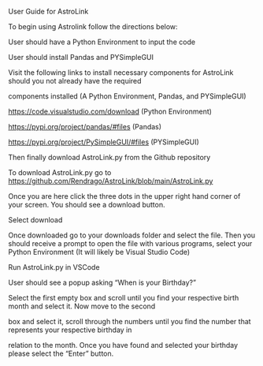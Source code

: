 User Guide for AstroLink

To begin using Astrolink follow the directions below:

User should have a Python Environment to input the code

User should install Pandas and PYSimpleGUI

Visit the following links to install necessary components for AstroLink should you not already have the required 

components installed (A Python Environment, Pandas, and PYSimpleGUI) 

https://code.visualstudio.com/download  (Python Environment)

https://pypi.org/project/pandas/#files (Pandas)

https://pypi.org/project/PySimpleGUI/#files (PYSimpleGUI)

Then finally download AstroLink.py from the Github repository

To download AstroLink.py go to https://github.com/Rendrago/AstroLink/blob/main/AstroLink.py 

Once you are here click the three dots in the upper right hand corner of your screen. You should see a download button.

Select download

Once downloaded go to your downloads folder and select the file. Then you should receive a prompt to open the file with 
various programs, select your Python Environment (It will likely be Visual Studio Code)

Run AstroLink.py in VSCode

User should see a popup asking “When is your Birthday?”

Select the first empty box and scroll until you find your respective birth month and select it. Now move to the second 

box and select it, scroll through the numbers until you find the number that represents your respective birthday in 

relation to the month. Once you have found and selected your birthday please select the “Enter” button. 
